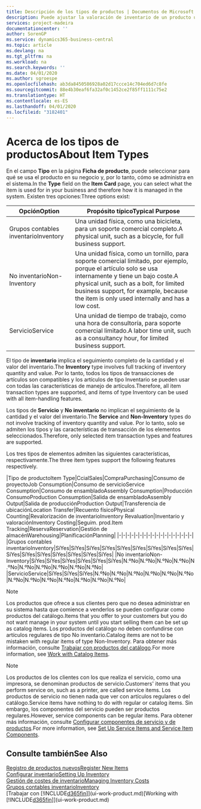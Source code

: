 ```yaml
---
title: Descripción de los tipos de productos | Documentos de Microsoft
description: Puede ajustar la valoración de inventario de un producto utilizando los métodos de costes FIFO o Promedio, por ejemplo, cuando los costes de producto cambien por motivos distintos de las transacciones.
services: project-madeira
documentationcenter: ''
author: SorenGP
ms.service: dynamics365-business-central
ms.topic: article
ms.devlang: na
ms.tgt_pltfrm: na
ms.workload: na
ms.search.keywords: ''
ms.date: 04/01/2020
ms.author: sgroespe
ms.openlocfilehash: ab3da8450586928a02d17ccce14c704ed6d7c8fe
ms.sourcegitcommit: 88e4b30eaf6fa32af0c1452ce2f85ff1111c75e2
ms.translationtype: HT
ms.contentlocale: es-ES
ms.lasthandoff: 04/01/2020
ms.locfileid: "3182401"
---
```

# <a name="about-item-types"></a><span data-ttu-id="e7296-103">Acerca de los tipos de productos</span><span class="sxs-lookup"><span data-stu-id="e7296-103">About Item Types</span></span>
<span data-ttu-id="e7296-104">En el campo **Tipo** en la página **Ficha de producto**, puede seleccionar para qué se usa el producto en su negocio y, por lo tanto, cómo se administra en el sistema.</span><span class="sxs-lookup"><span data-stu-id="e7296-104">In the **Type** field on the **Item Card** page, you can select what the item is used for in your business and therefore how it is managed in the system.</span></span> <span data-ttu-id="e7296-105">Existen tres opciones:</span><span class="sxs-lookup"><span data-stu-id="e7296-105">Three options exist:</span></span>

|<span data-ttu-id="e7296-106">Opción</span><span class="sxs-lookup"><span data-stu-id="e7296-106">Option</span></span>|<span data-ttu-id="e7296-107">Propósito típico</span><span class="sxs-lookup"><span data-stu-id="e7296-107">Typical Purpose</span></span>|
|------|-----------|
|<span data-ttu-id="e7296-108">Grupos contables inventario</span><span class="sxs-lookup"><span data-stu-id="e7296-108">Inventory</span></span>|<span data-ttu-id="e7296-109">Una unidad física, como una bicicleta, para un soporte comercial completo.</span><span class="sxs-lookup"><span data-stu-id="e7296-109">A physical unit, such as a bicycle, for full business support.</span></span>|
|<span data-ttu-id="e7296-110">No inventario</span><span class="sxs-lookup"><span data-stu-id="e7296-110">Non-Inventory</span></span>|<span data-ttu-id="e7296-111">Una unidad física, como un tornillo, para soporte comercial limitado, por ejemplo, porque el artículo solo se usa internamente y tiene un bajo coste.</span><span class="sxs-lookup"><span data-stu-id="e7296-111">A physical unit, such as a bolt, for limited business support, for example, because the item is only used internally and has a low cost.</span></span>|
|<span data-ttu-id="e7296-112">Servicio</span><span class="sxs-lookup"><span data-stu-id="e7296-112">Service</span></span>|<span data-ttu-id="e7296-113">Una unidad de tiempo de trabajo, como una hora de consultoría, para soporte comercial limitado.</span><span class="sxs-lookup"><span data-stu-id="e7296-113">A labor time unit, such as a consultancy hour, for limited business support.</span></span>|

<span data-ttu-id="e7296-114">El tipo de **inventario** implica el seguimiento completo de la cantidad y el valor del inventario.</span><span class="sxs-lookup"><span data-stu-id="e7296-114">The **Inventory** type involves full tracking of inventory quantity and value.</span></span> <span data-ttu-id="e7296-115">Por lo tanto, todos los tipos de transacciones de artículos son compatibles y los artículos de tipo Inventario se pueden usar con todas las características de manejo de artículos.</span><span class="sxs-lookup"><span data-stu-id="e7296-115">Therefore, all item transaction types are supported, and items of type Inventory can be used with all item-handling features.</span></span>

<span data-ttu-id="e7296-116">Los tipos de **Servicio** y **No inventario** no implican el seguimiento de la cantidad y el valor del inventario.</span><span class="sxs-lookup"><span data-stu-id="e7296-116">The **Service** and **Non-Inventory** types do not involve tracking of inventory quantity and value.</span></span> <span data-ttu-id="e7296-117">Por lo tanto, solo se admiten los tipos y las características de transacción de los elementos seleccionados.</span><span class="sxs-lookup"><span data-stu-id="e7296-117">Therefore, only selected item transaction types and features are supported.</span></span>

<span data-ttu-id="e7296-118">Los tres tipos de elementos admiten las siguientes características, respectivamente.</span><span class="sxs-lookup"><span data-stu-id="e7296-118">The three item types support the following features respectively.</span></span>

|<span data-ttu-id="e7296-119">Tipo de producto</span><span class="sxs-lookup"><span data-stu-id="e7296-119">Item Type</span></span>|<span data-ttu-id="e7296-120">Ccial</span><span class="sxs-lookup"><span data-stu-id="e7296-120">Sales</span></span>|<span data-ttu-id="e7296-121">Compra</span><span class="sxs-lookup"><span data-stu-id="e7296-121">Purchasing</span></span>|<span data-ttu-id="e7296-122">Consumo de proyecto</span><span class="sxs-lookup"><span data-stu-id="e7296-122">Job Consumption</span></span>|<span data-ttu-id="e7296-123">Consumo de servicio</span><span class="sxs-lookup"><span data-stu-id="e7296-123">Service Consumption</span></span>|<span data-ttu-id="e7296-124">Consumo de ensamblado</span><span class="sxs-lookup"><span data-stu-id="e7296-124">Assembly Consumption</span></span>|<span data-ttu-id="e7296-125">Producción Consumo</span><span class="sxs-lookup"><span data-stu-id="e7296-125">Production Consumption</span></span>|<span data-ttu-id="e7296-126">Salida de ensamblado</span><span class="sxs-lookup"><span data-stu-id="e7296-126">Assembly Output</span></span>|<span data-ttu-id="e7296-127">Salida de producción</span><span class="sxs-lookup"><span data-stu-id="e7296-127">Production Output</span></span>|<span data-ttu-id="e7296-128">Transferencia de ubicación</span><span class="sxs-lookup"><span data-stu-id="e7296-128">Location Transfer</span></span>|<span data-ttu-id="e7296-129">Recuento físico</span><span class="sxs-lookup"><span data-stu-id="e7296-129">Physical Counting</span></span>|<span data-ttu-id="e7296-130">Revalorización de inventario</span><span class="sxs-lookup"><span data-stu-id="e7296-130">Inventory Revaluation</span></span>|<span data-ttu-id="e7296-131">Inventario y valoración</span><span class="sxs-lookup"><span data-stu-id="e7296-131">Inventory Costing</span></span>|<span data-ttu-id="e7296-132">Seguim. prod.</span><span class="sxs-lookup"><span data-stu-id="e7296-132">Item Tracking</span></span>|<span data-ttu-id="e7296-133">Reserva</span><span class="sxs-lookup"><span data-stu-id="e7296-133">Reservation</span></span>|<span data-ttu-id="e7296-134">Gestión de almacén</span><span class="sxs-lookup"><span data-stu-id="e7296-134">Warehousing</span></span>|<span data-ttu-id="e7296-135">Planificación</span><span class="sxs-lookup"><span data-stu-id="e7296-135">Planning</span></span>|
|-|-|-|-|-|-|-|-|-|-|-|-|-|-|-|-|-|-|
|<span data-ttu-id="e7296-136">Grupos contables inventario</span><span class="sxs-lookup"><span data-stu-id="e7296-136">Inventory</span></span>|<span data-ttu-id="e7296-137">Sí</span><span class="sxs-lookup"><span data-stu-id="e7296-137">Yes</span></span>|<span data-ttu-id="e7296-138">Sí</span><span class="sxs-lookup"><span data-stu-id="e7296-138">Yes</span></span>|<span data-ttu-id="e7296-139">Sí</span><span class="sxs-lookup"><span data-stu-id="e7296-139">Yes</span></span>|<span data-ttu-id="e7296-140">Sí</span><span class="sxs-lookup"><span data-stu-id="e7296-140">Yes</span></span>|<span data-ttu-id="e7296-141">Sí</span><span class="sxs-lookup"><span data-stu-id="e7296-141">Yes</span></span>|<span data-ttu-id="e7296-142">Sí</span><span class="sxs-lookup"><span data-stu-id="e7296-142">Yes</span></span>|<span data-ttu-id="e7296-143">Sí</span><span class="sxs-lookup"><span data-stu-id="e7296-143">Yes</span></span>|<span data-ttu-id="e7296-144">Sí</span><span class="sxs-lookup"><span data-stu-id="e7296-144">Yes</span></span>|<span data-ttu-id="e7296-145">Sí</span><span class="sxs-lookup"><span data-stu-id="e7296-145">Yes</span></span>|<span data-ttu-id="e7296-146">Sí</span><span class="sxs-lookup"><span data-stu-id="e7296-146">Yes</span></span>|<span data-ttu-id="e7296-147">Sí</span><span class="sxs-lookup"><span data-stu-id="e7296-147">Yes</span></span>|<span data-ttu-id="e7296-148">Sí</span><span class="sxs-lookup"><span data-stu-id="e7296-148">Yes</span></span>|<span data-ttu-id="e7296-149">Sí</span><span class="sxs-lookup"><span data-stu-id="e7296-149">Yes</span></span>|<span data-ttu-id="e7296-150">Sí</span><span class="sxs-lookup"><span data-stu-id="e7296-150">Yes</span></span>|<span data-ttu-id="e7296-151">Sí</span><span class="sxs-lookup"><span data-stu-id="e7296-151">Yes</span></span>|<span data-ttu-id="e7296-152">Sí</span><span class="sxs-lookup"><span data-stu-id="e7296-152">Yes</span></span>|
|<span data-ttu-id="e7296-153">No inventario</span><span class="sxs-lookup"><span data-stu-id="e7296-153">Non-Inventory</span></span>|<span data-ttu-id="e7296-154">Sí</span><span class="sxs-lookup"><span data-stu-id="e7296-154">Yes</span></span>|<span data-ttu-id="e7296-155">Sí</span><span class="sxs-lookup"><span data-stu-id="e7296-155">Yes</span></span>|<span data-ttu-id="e7296-156">Sí</span><span class="sxs-lookup"><span data-stu-id="e7296-156">Yes</span></span>|<span data-ttu-id="e7296-157">Sí</span><span class="sxs-lookup"><span data-stu-id="e7296-157">Yes</span></span>|<span data-ttu-id="e7296-158">Sí</span><span class="sxs-lookup"><span data-stu-id="e7296-158">Yes</span></span>|<span data-ttu-id="e7296-159">Sí</span><span class="sxs-lookup"><span data-stu-id="e7296-159">Yes</span></span>|<span data-ttu-id="e7296-160">N.º</span><span class="sxs-lookup"><span data-stu-id="e7296-160">No</span></span>|<span data-ttu-id="e7296-161">N.º</span><span class="sxs-lookup"><span data-stu-id="e7296-161">No</span></span>|<span data-ttu-id="e7296-162">N.º</span><span class="sxs-lookup"><span data-stu-id="e7296-162">No</span></span>|<span data-ttu-id="e7296-163">N.º</span><span class="sxs-lookup"><span data-stu-id="e7296-163">No</span></span>|<span data-ttu-id="e7296-164">N.º</span><span class="sxs-lookup"><span data-stu-id="e7296-164">No</span></span>|<span data-ttu-id="e7296-165">N.º</span><span class="sxs-lookup"><span data-stu-id="e7296-165">No</span></span>|<span data-ttu-id="e7296-166">N.º</span><span class="sxs-lookup"><span data-stu-id="e7296-166">No</span></span>|<span data-ttu-id="e7296-167">N.º</span><span class="sxs-lookup"><span data-stu-id="e7296-167">No</span></span>|<span data-ttu-id="e7296-168">N.º</span><span class="sxs-lookup"><span data-stu-id="e7296-168">No</span></span>|<span data-ttu-id="e7296-169">N.º</span><span class="sxs-lookup"><span data-stu-id="e7296-169">No</span></span>|
|<span data-ttu-id="e7296-170">Servicio</span><span class="sxs-lookup"><span data-stu-id="e7296-170">Service</span></span>|<span data-ttu-id="e7296-171">Sí</span><span class="sxs-lookup"><span data-stu-id="e7296-171">Yes</span></span>|<span data-ttu-id="e7296-172">Sí</span><span class="sxs-lookup"><span data-stu-id="e7296-172">Yes</span></span>|<span data-ttu-id="e7296-173">Sí</span><span class="sxs-lookup"><span data-stu-id="e7296-173">Yes</span></span>|<span data-ttu-id="e7296-174">N.º</span><span class="sxs-lookup"><span data-stu-id="e7296-174">No</span></span>|<span data-ttu-id="e7296-175">N.º</span><span class="sxs-lookup"><span data-stu-id="e7296-175">No</span></span>|<span data-ttu-id="e7296-176">N.º</span><span class="sxs-lookup"><span data-stu-id="e7296-176">No</span></span>|<span data-ttu-id="e7296-177">N.º</span><span class="sxs-lookup"><span data-stu-id="e7296-177">No</span></span>|<span data-ttu-id="e7296-178">N.º</span><span class="sxs-lookup"><span data-stu-id="e7296-178">No</span></span>|<span data-ttu-id="e7296-179">N.º</span><span class="sxs-lookup"><span data-stu-id="e7296-179">No</span></span>|<span data-ttu-id="e7296-180">N.º</span><span class="sxs-lookup"><span data-stu-id="e7296-180">No</span></span>|<span data-ttu-id="e7296-181">N.º</span><span class="sxs-lookup"><span data-stu-id="e7296-181">No</span></span>|<span data-ttu-id="e7296-182">N.º</span><span class="sxs-lookup"><span data-stu-id="e7296-182">No</span></span>|<span data-ttu-id="e7296-183">N.º</span><span class="sxs-lookup"><span data-stu-id="e7296-183">No</span></span>|<span data-ttu-id="e7296-184">N.º</span><span class="sxs-lookup"><span data-stu-id="e7296-184">No</span></span>|<span data-ttu-id="e7296-185">N.º</span><span class="sxs-lookup"><span data-stu-id="e7296-185">No</span></span>|<span data-ttu-id="e7296-186">N.º</span><span class="sxs-lookup"><span data-stu-id="e7296-186">No</span></span>|

> [!NOTE]
> <span data-ttu-id="e7296-187">Los productos que ofrece a sus clientes pero que no desea administrar en su sistema hasta que comience a venderlos se pueden configurar como productos del catálogo.</span><span class="sxs-lookup"><span data-stu-id="e7296-187">Items that you offer to your customers but you do not want manage in your system until you start selling them can be set up as catalog items.</span></span> <span data-ttu-id="e7296-188">Los productos del catálogo no deben confundirse con artículos regulares de tipo No inventario.</span><span class="sxs-lookup"><span data-stu-id="e7296-188">Catalog items are not to be mistaken with regular items of type Non-Inventory.</span></span> <span data-ttu-id="e7296-189">Para obtener más información, consulte [Trabajar con productos del catálogo](inventory-how-work-nonstock-items.md).</span><span class="sxs-lookup"><span data-stu-id="e7296-189">For more information, see [Work with Catalog Items](inventory-how-work-nonstock-items.md).</span></span>

> [!NOTE]
> <span data-ttu-id="e7296-190">Los productos de los clientes con los que realiza el servicio, como una impresora, se denominan productos de servicio.</span><span class="sxs-lookup"><span data-stu-id="e7296-190">Customers' items that you perform service on, such as a printer, are called service items.</span></span> <span data-ttu-id="e7296-191">Los productos de servicio no tienen nada que ver con artículos regulares o del catálogo.</span><span class="sxs-lookup"><span data-stu-id="e7296-191">Service items have nothing to do with regular or catalog items.</span></span> <span data-ttu-id="e7296-192">Sin embargo, los componentes del servicio pueden ser productos regulares.</span><span class="sxs-lookup"><span data-stu-id="e7296-192">However, service components can be regular items.</span></span> <span data-ttu-id="e7296-193">Para obtener más información, consulte [Configurar componentes de servicio y de productos](service-how-setup-service-items.md).</span><span class="sxs-lookup"><span data-stu-id="e7296-193">For more information, see [Set Up Service Items and Service Item Components](service-how-setup-service-items.md).</span></span>

## <a name="see-also"></a><span data-ttu-id="e7296-194">Consulte también</span><span class="sxs-lookup"><span data-stu-id="e7296-194">See Also</span></span>
[<span data-ttu-id="e7296-195">Registro de productos nuevos</span><span class="sxs-lookup"><span data-stu-id="e7296-195">Register New Items</span></span>](inventory-how-register-new-items.md)  
[<span data-ttu-id="e7296-196">Configurar inventario</span><span class="sxs-lookup"><span data-stu-id="e7296-196">Setting Up Inventory</span></span>](inventory-setup-inventory.md)  
[<span data-ttu-id="e7296-197">Gestión de costes de inventario</span><span class="sxs-lookup"><span data-stu-id="e7296-197">Managing Inventory Costs</span></span>](finance-manage-inventory-costs.md)  
[<span data-ttu-id="e7296-198">Grupos contables inventario</span><span class="sxs-lookup"><span data-stu-id="e7296-198">Inventory</span></span>](inventory-manage-inventory.md)  
<span data-ttu-id="e7296-199">[Trabajar con [!INCLUDE[d365fin](includes/d365fin_md.md)]](ui-work-product.md)</span><span class="sxs-lookup"><span data-stu-id="e7296-199">[Working with [!INCLUDE[d365fin](includes/d365fin_md.md)]](ui-work-product.md)</span></span>
